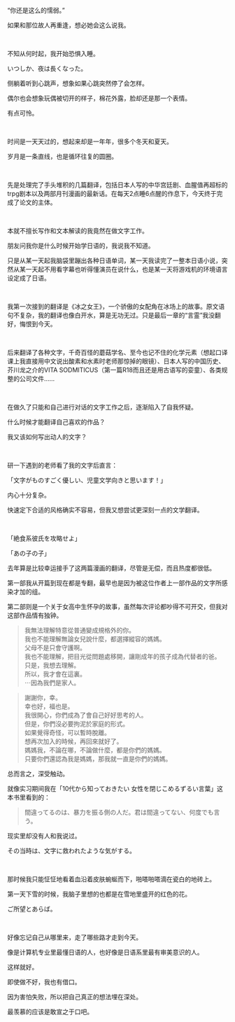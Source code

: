“你还是这么的懦弱。”

如果和那位故人再重逢，想必她会这么说我。

<br>

不知从何时起，我开始恐惧入睡。

いつしか、夜は長くなった。

侧躺着听到心跳声，想象如果心跳突然停了会怎样。

偶尔也会想象玩偶被切开的样子，棉花外露，脸却还是那一个表情。

有点可怜。

<br>

时间是一天天过的，想起来却是一年年，很多个冬天和夏天。

岁月是一条直线，也是循环往复的圆圈。

<br>

先是处理完了手头堆积的几篇翻译，包括日本人写的中华宫廷剧、血腥值再超标的trpg剧本以及两部月刊漫画的最新话。在每天2点睡6点醒的作息下，今天终于完成了论文的主体。

<br>

本就不擅长写作和文本解读的我竟然在做文字工作。

朋友问我你是什么时候开始学日语的，我说我不知道。

只是从某一天起我脑袋里蹦出各种日语单词，某一天我读完了一整本日语小说，突然从某一天起不用看字幕也听得懂演员在说什么，也是某一天将游戏机的环境语言设定成了日语。

<br>

我第一次接到的翻译是《冰之女王》，一个骄傲的女配角在冰场上的故事。原文语句不复杂，我的翻译也像白开水，算是无功无过。只是最后一章的“言霊”我没翻好，悔恨到今天。

<br>

后来翻译了各种文字，千奇百怪的蘑菇学名、至今也记不住的化学元素（想起口译课上我直接用中文说出酸素和水素时老师那惊掉的眼镜）、日本人写的中国历史、芥川龙之介的VITA SODMITICUS（第一篇R18而且还是用古语写的娈童）、各类规整的公司文件……

<br>

在做久了只能和自己进行对话的文字工作之后，逐渐陷入了自我怀疑。

什么时候才能翻译自己喜欢的作品？

我又该如何写出动人的文字？

<br>

研一下遇到的老师看了我的文字后直言：

「文字がものすごく優しい、児童文学向きと思います！」

内心十分复杂。

快速定下合适的风格确实不容易，但我又想尝试更深刻一点的文学翻译。

<br>

「絶食系彼氏を攻略せよ」

「あの子の子」

去年算是比较幸运接手了这两篇漫画的翻译，尽管是无偿，而且热度都很低。

第一部我从开篇到现在都是专翻，最早也是因为被这位作者上一部作品的文字所感染才加的组。

第二部则是一个关于女高中生怀孕的故事，虽然每次评论都吵得不可开交，但我对这部作品情有独钟。

> 我無法理解特意從普通變成規格外的你。  
> 我也不能理解無論女兒說什麼，都選擇縱容的媽媽。  
> 父母不是只會守護啊。  
> 我也不能理解，把目光從問題處移開，讓剛成年的孩子成為代替者的爸。  
> 只是，我想去理解。  
> 所以，我才會在這裏。  
> ⋯因為我們是家人。

> 謝謝你，幸。  
> 幸也好，福也是。  
> 我很開心，你們成為了會自己好好思考的人。  
> 但是，你們沒必要拘泥於家庭的形式。  
> 如果覺得奇怪，可以暫時脫離。  
> 想再次加入的時候，再回來就好了。  
> 媽媽我，不論在哪，不論做什麼，都是你們的媽媽。  
> 只要你們還認為我是媽媽，那我就一直是你們的媽媽。

总而言之，深受触动。

就像实习期间我在「10代から知っておきたい 女性を閉じこめるずるい言葉」这本书里看到的：

> 間違ってるのは、暴力を振る側の人だ。君は間違ってない、何度でも言う。

现实里却没有人和我说过。

その当時は、文字に救われたような気がする。

<br>

那时候我只能怔怔地看着血沿着皮肤蜿蜒而下，啪嗒啪嗒滴在瓷白的地砖上。

第一天下雪的时候，我脑子里想的也都是在雪地里盛开的红色的花。

ご所望とあらば。

<br>

好像忘记自己从哪里来，走了哪些路才走到今天。

像是计算机专业里最懂日语的人，也好像是日语系里最有审美意识的人。

这样就好。

即使做不好，我也有借口。

因为害怕失败，所以把自己真正的想法埋在深处。

最羡慕的应该是敢宣之于口吧。

